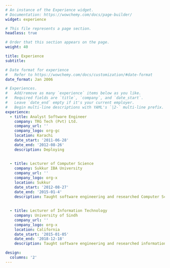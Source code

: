 ```yaml
---
# An instance of the Experience widget.
# Documentation: https://wowchemy.com/docs/page-builder/
widget: experience

# This file represents a page section.
headless: true

# Order that this section appears on the page.
weight: 40

title: Experience
subtitle:

# Date format for experience
#   Refer to https://wowchemy.com/docs/customization/#date-format
date_format: Jan 2006

# Experiences.
#   Add/remove as many `experience` items below as you like.
#   Required fields are `title`, `company`, and `date_start`.
#   Leave `date_end` empty if it's your current employer.
#   Begin multi-line descriptions with YAML's `|2-` multi-line prefix.
experience:
  - title: Analyst Software Engineer
    company: TRG Tech (Pvt) Ltd.
    company_url: ''
    company_logo: org-gc
    location: Karachi
    date_start: '2011-06-28'
    date_end: '2012-08-26'
    description: Deploying
        
        
  - title: Lecturer of Computer Science
    company: Sukkur IBA University
    company_url: ''
    company_logo: org-x
    location: Sukkur
    date_start: '2012-08-27'
    date_end: '2015-01-4'
    description: Taught software engineering and researched Computer Science.   
    
    
  - title: Lecturer of Information Technology
    company: University of Sindh
    company_url: ''
    company_logo: org-x
    location: California
    date_start: '2015-01-05'
    date_end: '2018-12-18'
    description: Taught software engineering and researched information technology.

design:
  columns: '2'
---
```

